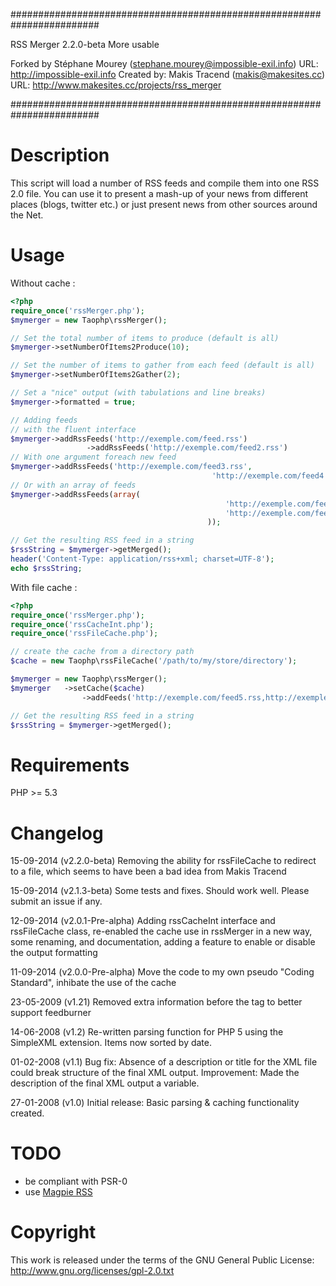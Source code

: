 ########################################################################

RSS Merger 2.2.0-beta More usable

Forked by Stéphane Mourey (stephane.mourey@impossible-exil.info)
URL: http://impossible-exil.info
Created by: Makis Tracend (makis@makesites.cc)
URL: http://www.makesites.cc/projects/rss_merger

########################################################################

Description
===========
This script will load a number of RSS feeds and compile them into one RSS 2.0 file. You can use it to present a mash-up of your news from different places (blogs, twitter etc.) or just present news from other sources around the Net.

Usage
=====
Without cache :
```php
<?php
require_once('rssMerger.php');
$mymerger = new Taophp\rssMerger();

// Set the total number of items to produce (default is all)
$mymerger->setNumberOfItems2Produce(10);

// Set the number of items to gather from each feed (default is all)
$mymerger->setNumberOfItems2Gather(2);

// Set a "nice" output (with tabulations and line breaks)
$mymerger->formatted = true;

// Adding feeds
// with the fluent interface
$mymerger->addRssFeeds('http://exemple.com/feed.rss')
				 ->addRssFeeds('http://exemple.com/feed2.rss')
// With one argument foreach new feed
$mymerger->addRssFeeds('http://exemple.com/feed3.rss',
											 'http://exemple.com/feed4.rss')
// Or with an array of feeds
$mymerger->addRssFeeds(array(
												'http://exemple.com/feed3.rss',
												'http://exemple.com/feed4.rss'
											));

// Get the resulting RSS feed in a string
$rssString = $mymerger->getMerged();
header('Content-Type: application/rss+xml; charset=UTF-8');
echo $rssString;
```

With file cache :

```php
<?php
require_once('rssMerger.php');
require_once('rssCacheInt.php');
require_once('rssFileCache.php');

// create the cache from a directory path
$cache = new Taophp\rssFileCache('/path/to/my/store/directory');

$mymerger = new Taophp\rssMerger();
$mymerger	->setCache($cache)
				->addFeeds('http://exemple.com/feed5.rss,http://exemple.com/feed6.rss');

// Get the resulting RSS feed in a string
$rssString = $mymerger->getMerged();
```

Requirements
============
PHP >= 5.3

Changelog
=========
15-09-2014	(v2.2.0-beta) Removing the ability for rssFileCache to redirect to a file, which seems to have been a bad idea from Makis Tracend

15-09-2014	(v2.1.3-beta) Some tests and fixes. Should work well. Please submit an issue if any.

12-09-2014	(v2.0.1-Pre-alpha) Adding rssCacheInt interface and rssFileCache class, re-enabled the cache use in rssMerger in a new way, some renaming, and documentation, adding a feature to enable or disable the output formatting

11-09-2014	(v2.0.0-Pre-alpha) Move the code to my own pseudo "Coding Standard", inhibate the use of the cache

23-05-2009 	(v1.21) Removed extra information before the <rss> tag to better support feedburner

14-06-2008 	(v1.2) 	Re-written parsing function for PHP 5 using the SimpleXML extension. Items now sorted by date.

01-02-2008 	(v1.1) 	Bug fix: Absence of a description or title for the XML file could break structure of the final XML output.
					Improvement: Made the description of the final XML output a variable.

27-01-2008 	(v1.0) 	Initial release: Basic parsing & caching functionality created.


TODO
====

* be compliant with PSR-0
* use [Magpie RSS](https://packagist.org/packages/kellan/magpierss)

Copyright
=========
This work is released under the terms of the GNU General Public License:
http://www.gnu.org/licenses/gpl-2.0.txt
